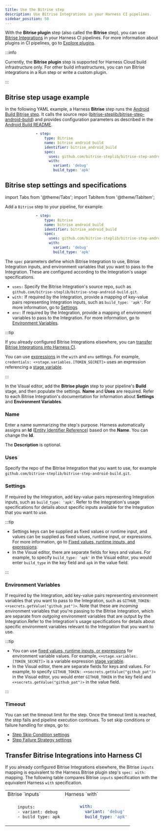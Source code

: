 ```yaml
---
title: Use the Bitrise step
description: Use Bitrise Integrations in your Harness CI pipelines.
sidebar_position: 50
---
```



With the **Bitrise plugin** step (also called the **Bitrise** step), you can use [Bitrise Integrations](https://bitrise.io/integrations/steps) in your Harness CI pipelines. For more information about plugins in CI pipelines, go to [Explore plugins](./explore-ci-plugins.md).

:::info

Currently, the **Bitrise plugin** step is supported for Harness Cloud build infrastructure only. For other build infrastructures, you can run Bitrise integrations in a Run step or write a custom plugin.

:::

## Bitrise step usage example

In the following YAML example, a Harness **Bitrise** step runs the [Android Build Bitrise step](https://bitrise.io/integrations/steps/android-build). It calls the source repo ([bitrise-steplib/bitrise-step-android-build](https://github.com/bitrise-steplib/bitrise-step-android-build)) and provides configuration parameters as described in the [Android Build README](https://github.com/bitrise-steplib/bitrise-step-android-build#android-build).

```yaml
              - step:
                  type: Bitrise
                  name: bitrise android build
                  identifier: bitrise_android_build
                  spec:
                    uses: github.com/bitrise-steplib/bitrise-step-android-build.git
                    with:
                      variant: 'debug'
                      build_type: 'apk'
```

## Bitrise step settings and specifications


import Tabs from '@theme/Tabs';
import TabItem from '@theme/TabItem';



<Tabs>
  <TabItem value="YAML" label="YAML editor" default>


Add a `Bitrise` step to your pipeline, for example:

```yaml
              - step:
                  type: Bitrise
                  name: bitrise android build
                  identifier: bitrise_android_build
                  spec:
                    uses: github.com/bitrise-steplib/bitrise-step-android-build.git
                    with:
                      variant: 'debug'
                      build_type: 'apk'
```

The `spec` parameters define which Bitrise Integration to use, Bitrise Integration inputs, and environment variables that you want to pass to the Integration. These are configured according to the Integration's usage specifications.

* `uses:` Specify the Bitrise Integration's source repo, such as `github.com/bitrise-steplib/bitrise-step-android-build.git`.
* `with:` If required by the Integration, provide a mapping of key-value pairs representing Integration inputs, such as `build_type: 'apk'`. For more information, go to [Settings](#settings).
* `env:` If required by the Integration, provide a mapping of environment variables to pass to the Integration. For more information, go to [Environment Variables](#environment-variables).

:::tip

If you already configured Bitrise Integrations elsewhere, you can [transfer Bitrise Integrations into Harness CI](#transfer-bitrise-integrations-into-harness-ci).

You can use [expressions](/docs/platform/variables-and-expressions/runtime-inputs) in the `with` and `env` settings. For example, `credentials: <+stage.variables.[TOKEN_SECRET]>` uses an expression referencing a [stage variable](/docs/platform/pipelines/add-a-stage#stage-variables).

:::


</TabItem>
  <TabItem value="visual" label="Visual editor">


In the Visual editor, add the **Bitrise plugin** step to your pipeline's **Build** stage, and then populate the settings. **Name** and **Uses** are required. Refer to each Bitrise Integration's documentation for information about **Settings** and **Environment Variables**.


</TabItem>
</Tabs>


### Name

Enter a name summarizing the step's purpose. Harness automatically assigns an **Id** ([Entity Identifier Reference](../../../platform/references/entity-identifier-reference.md)) based on the **Name**. You can change the **Id**.

The **Description** is optional.

### Uses

Specify the repo of the Bitrise Integration that you want to use, for example `github.com/bitrise-steplib/bitrise-step-android-build.git`.

### Settings

If required by the Integration, add key-value pairs representing Integration inputs, such as `build_type: 'apk'`. Refer to the Integration's usage specifications for details about specific inputs available for the Integration that you want to use.

:::tip

* Settings keys can be supplied as fixed values or runtime input, and values can be supplied as fixed values, runtime input, or expressions. For more information, go to [Fixed values, runtime inputs, and expressions](/docs/platform/variables-and-expressions/runtime-inputs).
* In the Visual editor, there are separate fields for keys and values. For example, to specify `build_type: 'apk'` in the Visual editor, you would enter `build_type` in the key field and `apk` in the value field.

:::

### Environment Variables

If required by the Integration, add key-value pairs representing environment variables that you want to pass to the Integration, such as `GITHUB_TOKEN: <+secrets.getValue("github_pat")>`. Note that these are *incoming* environment variables that you're passing to the Bitrise Integration, which are separate from *outgoing* environment variables that are output by the Integration.Refer to the Integration's usage specifications for details about specific environment variables relevant to the Integration that you want to use.

:::tip

* You can use [fixed values, runtime inputs, or expressions](/docs/platform/variables-and-expressions/runtime-inputs) for environment variable values. For example, `<+stage.variables.[TOKEN_SECRET]>` is a variable expression [stage variable](/docs/platform/pipelines/add-a-stage#stage-variables).
* In the Visual editor, there are separate fields for keys and values. For example, to specify `GITHUB_TOKEN: <+secrets.getValue("github_pat")>` in the Visual editor, you would enter `GITHUB_TOKEN` in the key field and `<+secrets.getValue("github_pat")>` in the value field.

:::

<!-- CI-7300 private repos -->

### Timeout

You can set the timeout limit for the step. Once the timeout limit is reached, the step fails and pipeline execution continues. To set skip conditions or failure handling for steps, go to:

* [Step Skip Condition settings](/docs/platform/pipelines/w_pipeline-steps-reference/step-skip-condition-settings.md)
* [Step Failure Strategy settings](/docs/platform/pipelines/failure-handling/define-a-failure-strategy-on-stages-and-steps)

## Transfer Bitrise Integrations into Harness CI

If you already configured Bitrise Integrations elsewhere, the Bitrise `inputs` mapping is equivalent to the Harness Bitrise plugin step's `spec: with:` mapping. The following table compares Bitrise `inputs` specification with the equivalent Harness `with` specification.

<table>
<tr>
<td> Bitrise `inputs` </td> <td> Harness `with` </td>
</tr>
<tr>
<td>

```
    inputs:
    - variant: debug
    - build_type: apk
```

</td>
<td>

```yaml
      with:
        variant: 'debug'
        build_type: 'apk'
```

</td>
</tr>
</table>
